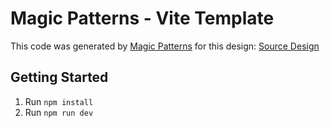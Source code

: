 # Magic Patterns - Vite Template

This code was generated by [Magic Patterns](https://magicpatterns.com) for this design: [Source Design](https://www.magicpatterns.com/c/qzkgsw1o4ishpu1otv8xih)

## Getting Started

1. Run `npm install`
2. Run `npm run dev`
